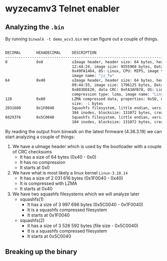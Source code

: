 # wyzecamv3 Telnet enabler

## Analyzing the `.bin`

By running `binwalk -t demo_wcv3.bin` we can figure out a couple of things.
```bash
 
DECIMAL       HEXADECIMAL     DESCRIPTION
---------------------------------------------------------------------------------------------------------------------
0             0x0             uImage header, header size: 64 bytes, header CRC: 0xECCED73E, created: 2021-06-11
                              12:44:24, image size: 9555968 bytes, Data Address: 0x0, Entry Point: 0x0, data CRC:
                              0x49FA1464, OS: Linux, CPU: MIPS, image type: Firmware Image, compression type: none,
                              image name: "jz_fw"
64            0x40            uImage header, header size: 64 bytes, header CRC: 0x5AF494C9, created: 2021-04-14
                              09:44:55, image size: 1796125 bytes, Data Address: 0x80010000, Entry Point:
                              0x803DEE20, data CRC: 0xFA3AFB78, OS: Linux, CPU: MIPS, image type: OS Kernel Image,
                              compression type: lzma, image name: "Linux-3.10.14__isvp_swan_1.0__"
128           0x80            LZMA compressed data, properties: 0x5D, dictionary size: 67108864 bytes, uncompressed
                              size: -1 bytes
2031680       0x1F0040        Squashfs filesystem, little endian, version 4.0, compression:xz, size: 3853792 bytes,
                              384 inodes, blocksize: 131072 bytes, created: 2021-06-11 12:44:23
6029376       0x5C0040        Squashfs filesystem, little endian, version 4.0, compression:xz, size: 3524226 bytes,
                              104 inodes, blocksize: 131072 bytes, created: 2021-06-11 12:44:23
```
By reading the output from binwalk on the latest firmware (4.36.3.19) we can start analyzing a couple of things:

1.  We have a uImage header which is used by the bootloader with a couple of CRC checksums
    -   It has a size of 64 bytes (0x40 - 0x0)
    -   It has no compression
    -   It starts at 0x0
2.  We have what is most likely a linux kernel `Linux-3.10.14`
    -   It has a size of 2 031 616 bytes (0x1F0040 - 0x40)
    -   It is compressed with LZMA
    -   It starts at 0x40
3.  We have two squashfs filesystems which we will analyze later
    -   squashfs(1) 
        -   It has a size of 3 997 696 bytes (0x5C0040 - 0x1F0040)
        -   It is a squashfs compressed filesystem
        -   It starts at 0x1F0040
    -   squashfs(2)
        -   It has a size of 3 526 592 bytes (file size - 0x5C0040)
        -   It is a squashfs compressed filesystem
        - It starts at 0x5C0040

## Breaking up the binary

